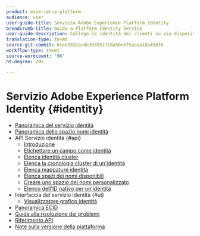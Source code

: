```yaml
---
product: experience-platform
audience: user
user-guide-title: Servizio Adobe Experience Platform Identity
breadcrumb-title: Guida a Platform Identity Service
user-guide-description: Collega le identità dei clienti su più dispositivi e sistemi per offrire esperienze digitali personalizzate.
translation-type: tm+mt
source-git-commit: 6cee9331acde303951718a5be6f5aeaa18a458f6
workflow-type: tm+mt
source-wordcount: '96'
ht-degree: 29%

---
```



# Servizio Adobe Experience Platform Identity {#identity}

- [Panoramica del servizio identità](home.md)
- [Panoramica dello spazio nomi identità](namespaces.md)
- API Servizio identità {#api}
   - [Introduzione](api/getting-started.md)
   - [Etichettare un campo come identità](api/label-identities.md)
   - [Elenca identità cluster](api/list-cluster-identites.md)
   - [Elenca la cronologia cluster di un&#39;identità](api/list-cluster-history.md)
   - [Elenca mappature identità](api/list-identity-mappings.md)
   - [Elenca spazi dei nomi disponibili](api/list-namespaces.md)
   - [Creare uno spazio dei nomi personalizzato](api/create-custom-namespace.md)
   - [Elenco dell&#39;ID nativo per un&#39;identità](api/list-native-id.md)
- Interfaccia del servizio identità {#ui}
   - [Visualizzatore grafico identità](ui/identity-graph-viewer.md)
- [Panoramica ECID](ecid.md)
- [Guida alla risoluzione dei problemi](troubleshooting-guide.md)
- [Riferimento API](https://www.adobe.io/apis/experienceplatform/home/api-reference.html#!acpdr/swagger-specs/id-service-api.yaml)
- [Note sulla versione della piattaforma](https://www.adobe.com/go/platform-release-notes-en)